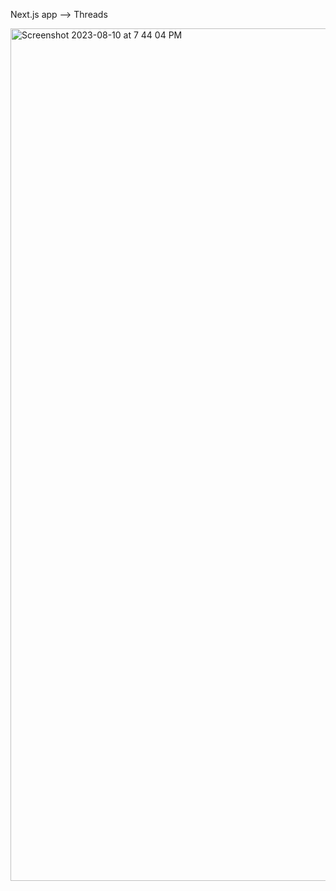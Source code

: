 Next.js app --> Threads


<img width="1364" alt="Screenshot 2023-08-10 at 7 44 04 PM" src="https://github.com/arpitz/threads_app/assets/15854072/8b77ef23-5daf-4a25-98ec-f4a30671ccbc">
